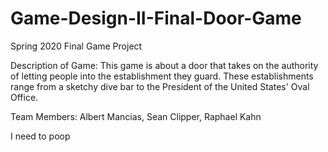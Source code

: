 # Game-Design-II-Final-Door-Game
Spring 2020 Final Game Project

Description of Game:
This game is about a door that takes on the authority of letting people into the establishment they guard. These establishments range from a sketchy dive bar to the President of the United States' Oval Office.

Team Members: Albert Mancias, Sean Clipper, Raphael Kahn

I need to poop